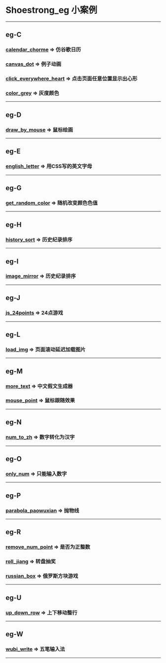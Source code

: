 # Shoestrong_eg 小案例

***

## eg-C
### [calendar_chorme](http://eg.shoestrong.cc/eg/calendar_chorme/) => 仿谷歌日历
### [canvas_dot](http://eg.shoestrong.cc/eg/canvas_dot/) => 例子动画
### [click_everywhere_heart](http://eg.shoestrong.cc/eg/click_everywhere_heart/) => 点击页面任意位置显示出心形
### [color_grey](http://eg.shoestrong.cc/eg/color_grey/) => 灰度颜色

***

## eg-D
### [draw_by_mouse](http://eg.shoestrong.cc/eg/draw_by_mouse/) => 鼠标绘画

***

## eg-E
### [english_letter](http://eg.shoestrong.cc/eg/english_letter/) => 用CSS写的英文字母

***

## eg-G
### [get_random_color](http://eg.shoestrong.cc/eg/get_random_color/) => 随机改变颜色色值

***

## eg-H
### [history_sort](http://eg.shoestrong.cc/eg/history_sort/) => 历史纪录排序

***

## eg-I
### [image_mirror](http://eg.shoestrong.cc/eg/image_mirror/) => 历史纪录排序

***

## eg-J
### [js_24points](http://eg.shoestrong.cc/eg/js_24points/) => 24点游戏

***

## eg-L
### [load_img](http://eg.shoestrong.cc/eg/load_img/) => 页面滚动延迟加载图片

***

## eg-M
### [more_text](http://eg.shoestrong.cc/eg/more_text/) => 中文假文生成器
### [mouse_point](http://eg.shoestrong.cc/eg/mouse_point/) => 鼠标跟随效果

***

## eg-N
### [num_to_zh](http://eg.shoestrong.cc/eg/num_to_zh/) => 数字转化为汉字

***

## eg-O
### [only_num](http://eg.shoestrong.cc/eg/only_num/) => 只能输入数字

***

## eg-P
### [parabola_paowuxian](http://eg.shoestrong.cc/eg/parabola_paowuxian/) => 抛物线

***

## eg-R
### [remove_num_point](http://eg.shoestrong.cc/eg/remove_num_point/) => 是否为正整数
### [roll_jiang](http://eg.shoestrong.cc/eg/roll_jiang/) => 转盘抽奖
### [russian_box](http://eg.shoestrong.cc/eg/russian_box/) => 俄罗斯方块游戏

***

## eg-U
### [up_down_row](http://eg.shoestrong.cc/test/up_down_row) => 上下移动整行

***

## eg-W
### [wubi_write](http://eg.shoestrong.cc/eg/wubi_write/) => 五笔输入法

***

